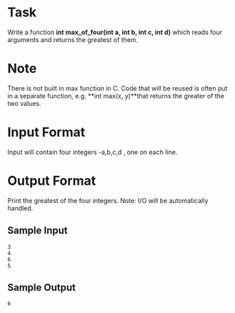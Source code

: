 # **Task**

Write a function **int max_of_four(int a, int b, int c, int d)** which reads four arguments and returns the greatest of them.

# **Note**

There is not built in max function in C. Code that will be reused is often put in a separate function, e.g. **int max(x, y)**that returns the greater of the two values.

# **Input Format**

Input will contain four integers -a,b,c,d , one on each line.

# **Output Format**

Print the greatest of the four integers.
Note: I/O will be automatically handled.

## **Sample Input**
```
3
4
6
5
```
## **Sample Output**
```
6
```
